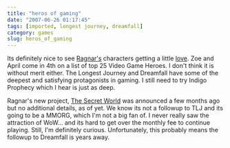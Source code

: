 ```yaml
---
title: "heros of gaming"
date: "2007-06-26 01:17:45"
tags: [imported, longest journey, dreamfall]
category: games
slug: heros_of_gaming
---
```


Its definitely nice to see <a href="http://www.ragnartornquist.com/">Ragnar's</a> characters getting a little <a href="http://www.gamelemon.com/article_30009.jsp">love</a>. Zoe and April come in 4th on a list of top 25 Video Game Heroes. I don't think it is without merit either. The Longest Journey and Dreamfall have some of the deepest and satisfying protagonists in gaming. I still need to try Indigo Prophecy which I hear is just as deep.

Ragnar's new project, <a href="http://www.darkdaysarecoming.com/">The Secret World</a> was announced a few months ago but no additional details, as of yet. We know its not a followup to TLJ and its going to be a MMORG, which I'm not a big fan of. I never really saw the attraction of WoW... and its hard to get over the monthly fee to continue playing. Still, I'm definitely curious. Unfortunately, this probably means the followup to Dreamfall is years away.
